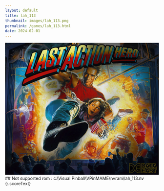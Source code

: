 ```yaml
---
layout: default
title: lah_113
thumbnail: images/lah_113.png
permalink: /games/lah_113.html
date: 2024-02-01
---
```


<img src="../images/lah_113.png" class="gameThumbnail img-fluid mx-auto align-middle">
## Not supported rom : c:\Visual Pinball\VPinMAME\nvram\lah_113.nv
{:.scoreText}

